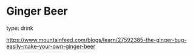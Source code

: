 # Ginger Beer

type: drink


https://www.mountainfeed.com/blogs/learn/27592385-the-ginger-bug-easily-make-your-own-ginger-beer
